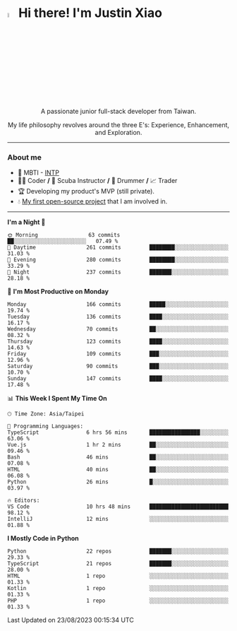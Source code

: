 # <img src="https://media.giphy.com/media/hvRJCLFzcasrR4ia7z/giphy.gif" width="5%">Hi there! I'm Justin Xiao
<p align="center">A passionate junior full-stack developer from Taiwan.  </p>
<p align="center">My life philosophy revolves around the three E's: Experience, Enhancement, and Exploration.</p>

---
### About me
- 👀 MBTI - [INTP](https://www.16personalities.com/intp-personality)
- 👨‍💻 Coder **/** 🤿 Scuba Instructor **/** 🥁 Drummer **/** 📈 Trader
- 🏆 Developing my product's MVP (still private).
- 💧 [My first open-source project](https://github.com/Game-as-a-Service/Game-Lobby-Web) that I am involved in.

---
<!--START_SECTION:waka-->
**I'm a Night 🦉** 

```text
🌞 Morning                63 commits          ██░░░░░░░░░░░░░░░░░░░░░░░   07.49 % 
🌆 Daytime                261 commits         ████████░░░░░░░░░░░░░░░░░   31.03 % 
🌃 Evening                280 commits         ████████░░░░░░░░░░░░░░░░░   33.29 % 
🌙 Night                  237 commits         ███████░░░░░░░░░░░░░░░░░░   28.18 % 
```
📅 **I'm Most Productive on Monday** 

```text
Monday                   166 commits         █████░░░░░░░░░░░░░░░░░░░░   19.74 % 
Tuesday                  136 commits         ████░░░░░░░░░░░░░░░░░░░░░   16.17 % 
Wednesday                70 commits          ██░░░░░░░░░░░░░░░░░░░░░░░   08.32 % 
Thursday                 123 commits         ████░░░░░░░░░░░░░░░░░░░░░   14.63 % 
Friday                   109 commits         ███░░░░░░░░░░░░░░░░░░░░░░   12.96 % 
Saturday                 90 commits          ███░░░░░░░░░░░░░░░░░░░░░░   10.70 % 
Sunday                   147 commits         ████░░░░░░░░░░░░░░░░░░░░░   17.48 % 
```


📊 **This Week I Spent My Time On** 

```text
🕑︎ Time Zone: Asia/Taipei

💬 Programming Languages: 
TypeScript               6 hrs 56 mins       ████████████████░░░░░░░░░   63.06 % 
Vue.js                   1 hr 2 mins         ██░░░░░░░░░░░░░░░░░░░░░░░   09.46 % 
Bash                     46 mins             ██░░░░░░░░░░░░░░░░░░░░░░░   07.08 % 
HTML                     40 mins             ██░░░░░░░░░░░░░░░░░░░░░░░   06.08 % 
Python                   26 mins             █░░░░░░░░░░░░░░░░░░░░░░░░   03.97 % 

🔥 Editors: 
VS Code                  10 hrs 48 mins      █████████████████████████   98.12 % 
IntelliJ                 12 mins             ░░░░░░░░░░░░░░░░░░░░░░░░░   01.88 % 
```

**I Mostly Code in Python** 

```text
Python                   22 repos            ███████░░░░░░░░░░░░░░░░░░   29.33 % 
TypeScript               21 repos            ███████░░░░░░░░░░░░░░░░░░   28.00 % 
HTML                     1 repo              ░░░░░░░░░░░░░░░░░░░░░░░░░   01.33 % 
Kotlin                   1 repo              ░░░░░░░░░░░░░░░░░░░░░░░░░   01.33 % 
PHP                      1 repo              ░░░░░░░░░░░░░░░░░░░░░░░░░   01.33 % 
```




 Last Updated on 23/08/2023 00:15:34 UTC
<!--END_SECTION:waka-->
